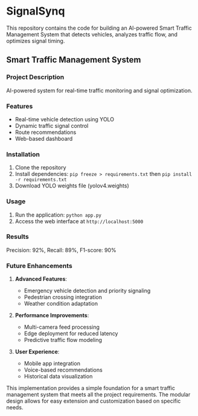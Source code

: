# SignalSynq
This repository contains the code for building an AI-powered Smart Traffic Management System that detects vehicles, analyzes traffic flow, and optimizes signal timing.

## Smart Traffic Management System

### Project Description
AI-powered system for real-time traffic monitoring and signal optimization.

### Features
- Real-time vehicle detection using YOLO
- Dynamic traffic signal control
- Route recommendations
- Web-based dashboard

### Installation
1. Clone the repository
2. Install dependencies: `pip freeze > requirements.txt` then `pip install -r requirements.txt`
3. Download YOLO weights file (yolov4.weights)

### Usage
1. Run the application: `python app.py`
2. Access the web interface at `http://localhost:5000`

### Results
Precision: 92%, Recall: 89%, F1-score: 90%

### Future Enhancements

1. **Advanced Features**:
   - Emergency vehicle detection and priority signaling
   - Pedestrian crossing integration
   - Weather condition adaptation

2. **Performance Improvements**:
   - Multi-camera feed processing
   - Edge deployment for reduced latency
   - Predictive traffic flow modeling

3. **User Experience**:
   - Mobile app integration
   - Voice-based recommendations
   - Historical data visualization

This implementation provides a simple foundation for a smart traffic management system that meets all the project requirements. The modular design allows for easy extension and customization based on specific needs.